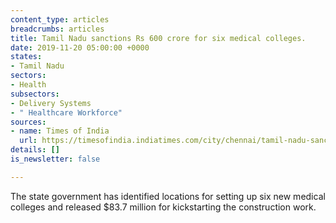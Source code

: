 ```yaml
---
content_type: articles
breadcrumbs: articles
title: Tamil Nadu sanctions Rs 600 crore for six medical colleges.
date: 2019-11-20 05:00:00 +0000
states:
- Tamil Nadu
sectors:
- Health
subsectors:
- Delivery Systems
- " Healthcare Workforce"
sources:
- name: Times of India
  url: https://timesofindia.indiatimes.com/city/chennai/tamil-nadu-sanctions-600-crore-for-six-medical-colleges/articleshow/72031255.cms
details: []
is_newsletter: false

---
```

The state government has identified locations for setting up six new medical colleges and released $83.7 million for kickstarting the construction work.
